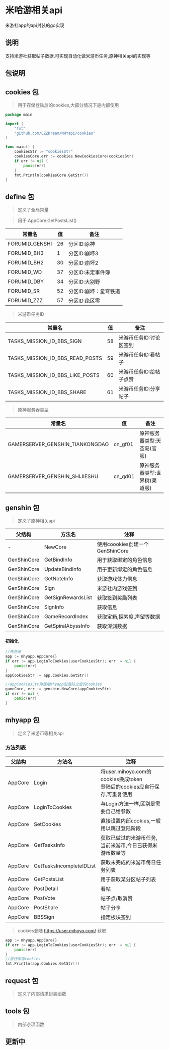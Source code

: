 # 米哈游相关api

米游社app的api封装的go实现

## 说明

支持米游社获取帖子数据,可实现自动化做米游币任务,原神相关api的实现等

## 包说明

## cookies 包

> 用于存储登陆后的cookies,大部分情况下是内部使用

```go
package main

import (
	"fmt"
	"github.com/LZZDream/MHYapi/cookies"
)

func main() {
	cookiesStr := "cookiesStr"
	cookiesCore,err := cookies.NewCookiesCore(cookiesStr)
	if err != nil {
        panic(err)
	}
	fmt.Println(cookiesCore.GetStr())
}
```

## define 包

> 定义了全局常量


> 用于 AppCore.GetPostsList()

| 常量名            | 值   | 备注           |
|----------------|-----|--------------|
| FORUMID_GENSHI | 26  | 分区ID:原神      |
| FORUMID_BH3    | 1   | 分区ID:崩坏3     |
| FORUMID_BH2    | 30  | 分区ID:崩坏2     |
| FORUMID_WD     | 37  | 分区ID:未定事件簿   |
| FORUMID_DBY    | 34  | 分区ID:大别野     |
| FORUMID_SR     | 52  | 分区ID:崩坏：星穹铁道 |
| FORUMID_ZZZ    | 57  | 分区ID:绝区零     |

> 米游币任务ID

| 常量名                             | 值   | 备注            |
|---------------------------------|-----|---------------|
| TASKS_MISSION_ID_BBS_SIGN       | 58  | 米游币任务ID:讨论区签到 |
| TASKS_MISSION_ID_BBS_READ_POSTS | 59  | 米游币任务ID:看帖子   |
| TASKS_MISSION_ID_BBS_LIKE_POSTS | 60  | 米游币任务ID:给帖子点赞 |
| TASKS_MISSION_ID_BBS_SHARE      | 61  | 米游币任务ID:分享帖子  |

> 原神服务器类型

| 常量名                             | 值       | 备注               |
|---------------------------------|---------|------------------|
| GAMERSERVER_GENSHIN_TIANKONGDAO | cn_gf01 | 原神服务器类型:天空岛(官服)  |
| GAMERSERVER_GENSHIN_SHIJIESHU   | cn_qd01 | 原神服务器类型:世界树(渠道服) |

## genshin 包

> 定义了原神相关api


| 父结构         | 方法名                | 注释                        |
|-------------|--------------------|---------------------------|
| -           | NewCore            | 使用coookies创建一个GenShinCore |
| GenShinCore | GetBindInfo        | 用于获取绑定的角色信息               |
| GenShinCore | UpdateBindInfo     | 用于更新绑定的角色信息               |
| GenShinCore | GetNoteInfo        | 获取游戏体力信息                  |
| GenShinCore | Sign               | 米游社内游戏签到                  |
| GenShinCore | GetSignRewardsList | 获取签到奖励列表                  |
| GenShinCore | SignInfo           | 获取信息                      |
| GenShinCore | GameRecordIndex    | 获取宝箱,探索度,声望等数据            |
| GenShinCore | GetSpiralAbyssInfo | 获取深渊数据                    |


#### 初始化

```go
//先登录
app := mhyapp.AppCore{}
if err := app.LoginToCookies(userCookiesStr); err != nil {
    panic(err)
}
appCookiesStr := app.Cookies.GetStr()

//appCookiesStr为使用mhyapp包登陆之后的cookies
gameCore, err := genshin.NewCore(appCookiesStr)
if err != nil {
	panic(err)
}
```

## mhyapp 包

> 定义了米游币等相关api

### 方法列表


| 父结构     | 方法名                      | 注释                                                          |
|---------|--------------------------|-------------------------------------------------------------|
| AppCore | Login                    | 将user.mihoyo.com的cookies换成token<br />登陆后的cookies应自行保存,可重复使用 |
| AppCore | LoginToCookies           | 与Login方法一样,区别是需要自己给参数                                       |
| AppCore | SetCookies               | 直接设置内部cookies,一般用以跳过登陆阶段                                    |
| AppCore | GetTasksInfo             | 获取已做过的米游币任务,当前米游币,今日已获得米游币数量等                               |
| AppCore | GetTasksIncompleteIDList | 获取未完成的米游币每日任务列表                                             |
| AppCore | GetPostsList             | 用于获取某分区帖子列表                                                 |
| AppCore | PostDetail               | 看帖                                                          |
| AppCore | PostVote                 | 帖子点/取消赞                                                     |
| AppCore | PostShare                | 帖子分享                                                        |
| AppCore | BBSSign                  | 指定板块签到                                                      |

> cookies登陆 https://user.mihoyo.com/ 获取

```go
app := mhyapp.AppCore{}
if err := app.LoginToCookies(userCookiesStr); err != nil {
	panic(err)
}
//自行保存cookies
fmt.Println(app.Cookies.GetStr())
```

## request 包

> 定义了内部请求封装函数

## tools 包

> 内部杂项函数

## 更新中
